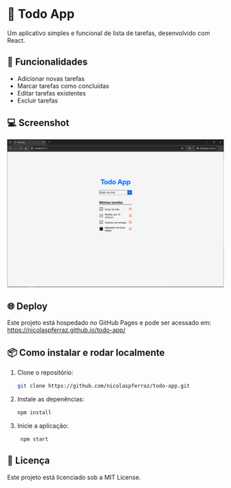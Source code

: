 # 📝 Todo App

Um aplicativo simples e funcional de lista de tarefas, desenvolvido com React.

## 🚀 Funcionalidades

- Adicionar novas tarefas
- Marcar tarefas como concluídas
- Editar tarefas existentes
- Excluir tarefas

## 💻 Screenshot

![Screenshot](https://github.com/nicolaspferraz/todo-app/raw/main/public/demo.png)

## 🌐 Deploy

Este projeto está hospedado no GitHub Pages e pode ser acessado em:  
https://nicolaspferraz.github.io/todo-app/

## 📦 Como instalar e rodar localmente

1. Clone o repositório:
   ```bash
   git clone https://github.com/nicolaspferraz/todo-app.git
2. Instale as depenências:
   ```bash
   npm install
3. Inicie a aplicação:
   ```bash
    npm start
## 📄 Licença
Este projeto está licenciado sob a MIT License.
